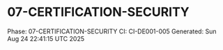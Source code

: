 # 07-CERTIFICATION-SECURITY
Phase: 07-CERTIFICATION-SECURITY
CI: CI-DE001-005
Generated: Sun Aug 24 22:41:15 UTC 2025
